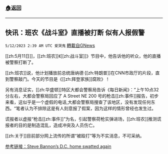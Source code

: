 ###  [:house:返回](README.md)
---


## 快讯：班农《战斗室》直播被打断 似有人报假警
`5/12/2023 2:39 AM UTC 爱哭鬼` [轉載自GNews](https://gnews.org/articles/1294019)


 [[zh:5月11日]]，[[zh:班农]]《[[zh:战斗室]]》节目中，他告诉他的听众，他的直播被警察打断了。


[[zh:班农]]说，他计划播放前总统唐纳德·[[zh:特朗普]]在CNN市政厅的片段，直到警察敲门。今天的节目是《[[zh:拜登家族]]腐败》！

另有消息证实，[[zh:华盛顿]]特区大都会警察局告诉《每日新闻》：“上午10点32分左右，大都会警察局回应了 A Street NE 200 号的枪击[[zh:事件]]报告，初步来看，这似乎是一个虚假的电话,大都会警察局搜查了该地区，没有发现任何东西。“笔者认为不排除这是有人刻意报了假案，因为这样的情形曾经也发生过。


谎报者以虚报“枪击[[zh:事件]]”为名，引起警察荷枪实弹进场，[[zh:班农]]推测谎报者的目的是制造混乱，造成冲突及人员伤亡。

[[zh:关于]]目前部分网上流传的所谓“被殴打”等为不实消息，不可采纳。



[参考链接：Steve Bannon’s D.C. home swatted again](https://www.nydailynews.com/news/national/ny-steve-bannon-home-swatted-dc-home-20230511-sjouqt5nizep5pydfou46447ma-story.html)

